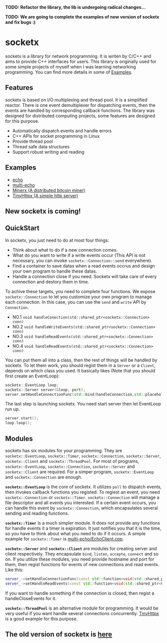 

**TODO: Refactor the library, the lib is undergoing radical changes...**

**TODO: We are going to complete the examples of new version of socketx and fix bugs :)**

# socketx

socketx is a library for network programming. It is writen by C/C++ and aims to provide C++ interfaces for users. This library is originally used for some simple projects of myself when I was learning networking programming. You can find more details in some of [Examples](##Examples).

## Features
socketx is based on I/O multiplexing and thread pool. It is a simplified reactor. There is one event demultiplexer for dispatching events, then the events are handled by corresponding callback functions. The library was designed for distributed computing projects, some features are designed for this purpose.

- Automatically dispatch events and handle errors
- C++ APIs for socket programming in Linux
- Provide thread pool
- Thread safe data structures
- Support robust writing and reading

## Examples
- [echo](./examples/echo/)
- [multi-echo](./examples/multi-echo/)
- [Minerx (A distributed bitcoin miner)](https://github.com/fancyqlx/Minerx)
- [TinyHttpx (A simple http server)](https://github.com/fancyqlx/TinyHttpx)

## New socketx is coming!
## QuickStart
In socketx, you just need to do at most four things:
- Think about what to do if a new connection comes.
- What do you want to write if a write events occur (This API is not necessary, you can invoke `socketx::Connection::send` everywhere).
- Find a container to save datas when a read events occrus and design your own program to handle these datas.
- Handle a connection close if you need. Socketx will take care of every connection and destory them in time.

To achive these targets, you need to complete four functions. We expose `socketx::Connection` to let you customize your own program to manage each connection. In this case, you can use the `send` and `write` API by `Connection`.
- NO.1 `void handleConection(std::shared_ptr<socketx::Connection> conn)`
- NO.2 `void handleWriteEvents(std::shared_ptr<socketx::Connection> conn)`
- NO.3 `void handleReadEvents(std::shared_ptr<socketx::Connection> conn)`
- NO.4 `void handleReadEvents(std::shared_ptr<socketx::Connection> conn)`

You can put them all into a class, then the rest of things will be handled by socketx. To let them work, you should regist them in a `Server` or a `Client`, depends on which class you used. It basically likes (Note that you should first create an EventLoop):

```C++
socketx::EventLoop loop;
socketx::Server server(&loop, port);
server.setHandleConnectionFunc(std::bind(handleConnection,std::placeholders::_1));
```
The last step is launching socketx. You need start server then let EventLoop run up.
```C++
server.start();
loop.loop();
```

## Modules
socketx has six modules for your programming. They are `socketx::EventLoop`, `socketx::Timer`, `socketx::Connection`, `socketx::Server`, `socketx::Client` and `socketx::ThreadPool`. For most of programs, `socketx::EventLoop`, `socketx::Connection`, `socketx::Server` and `socketx::Client` are required. For a simper program, `socketx::EventLoop` and `socketx::Connection` are enough. 

 **`socketx::EventLoop`** is the core of socketx. It utilizes `poll` to dispatch events, then invokes callback functions you registed. To regiest an event, you need `socketx::Connection` or `socketx::Timer`. `socketx::Connection` will manage a file descriptor and all events you interested. If a certain event occurs, you can handle this event by `socketx::Connection`, which encapsulates several sending and reading functions.

**`socketx::Timer`** is a much simpler module. It does not provide any functions for handle events it a timer is expiration. It just notifies you that it is the time, so you have to think about what you need to do if it occurs. A simple example for `socketx::Timer` is [multi-echo/EchoClient.cpp](./examples/multi-echo/EchoClient.cpp).

**`socketx::Server`** and **`socketx::Client`** are modules for creating server and client respectively. They encapsulate `bind`, `listen`, `accepte`, `connect` and so on. If you utilize these modules, you need provide hostname and port for them, then regist functions for events of new connections and read events. Like this:
```C++
server_->setHandleConnectionFunc(const std::function<void(std::shared_ptr<Connection>)> &func);
server_->setHandleReadEvents(const std::function<void(std::shared_ptr<Connection>)> &func);
```
If you want to handle something if the connection is closed, then regist a handleCloseEvents for it.

**`socketx::ThreadPool`** is an alternative module for programming. It would be very useful if you want handle several connections concurrently. [TinyHttpx](https://github.com/fancyqlx/TinyHttpx) is a good example for this purpose.

## The old version of socketx is [here](https://github.com/fancyqlx/socketx/tree/master/src_old_version)

